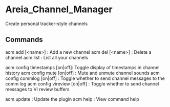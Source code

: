 # Areia_Channel_Manager

Create personal tracker-style channels

## Commands

acm add \[\<name\>\]              : Add a new channel
acm del \[\<name\>\]              : Delete a channel
acm list                      : List all your channels
 
acm config timestamps \[on|off\]: Toggle display of timestamps in channel history
acm config mute \[on|off\]      : Mute and unmute channel sounds
acm config commlog \[on|off\]   : Toggle whether to send channel messages to the
                                comm log
acm config vireview \[on|off\]  : Toggle whether to send channel messages to VI
                                review buffers
 
acm update                    : Update the plugin
acm help                      : View command help
